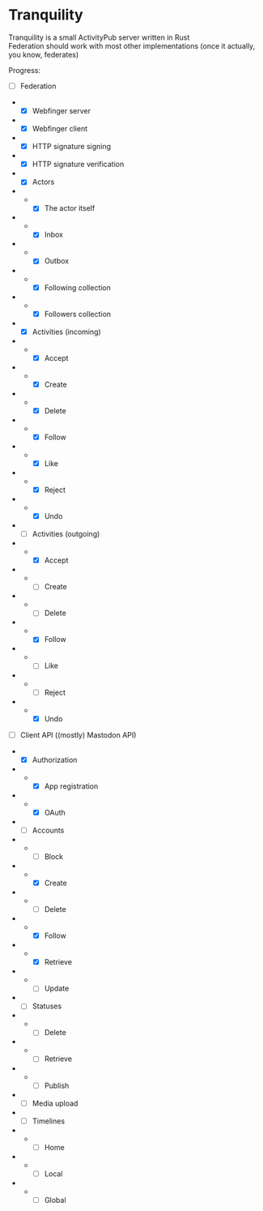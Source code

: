 # Tranquility

Tranquility is a small ActivityPub server written in Rust  
Federation should work with most other implementations (once it actually, you know, federates)  

Progress:

- [ ] Federation
- - [x] Webfinger server
- - [x] Webfinger client
- - [x] HTTP signature signing
- - [x] HTTP signature verification
- - [x] Actors
- - - [x] The actor itself
- - - [x] Inbox
- - - [x] Outbox
- - - [x] Following collection
- - - [x] Followers collection
- - [x] Activities (incoming)
- - - [x] Accept
- - - [x] Create
- - - [x] Delete
- - - [x] Follow
- - - [x] Like
- - - [x] Reject
- - - [x] Undo
- - [ ] Activities (outgoing)
- - - [x] Accept
- - - [ ] Create
- - - [ ] Delete
- - - [x] Follow
- - - [ ] Like
- - - [ ] Reject
- - - [x] Undo

- [ ] Client API ((mostly) Mastodon API)
- - [x] Authorization
- - - [x] App registration
- - - [x] OAuth
- - [ ] Accounts
- - - [ ] Block
- - - [x] Create
- - - [ ] Delete
- - - [x] Follow
- - - [x] Retrieve
- - - [ ] Update
- - [ ] Statuses
- - - [ ] Delete
- - - [ ] Retrieve
- - - [ ] Publish
- - [ ] Media upload
- - [ ] Timelines
- - - [ ] Home
- - - [ ] Local
- - - [ ] Global
